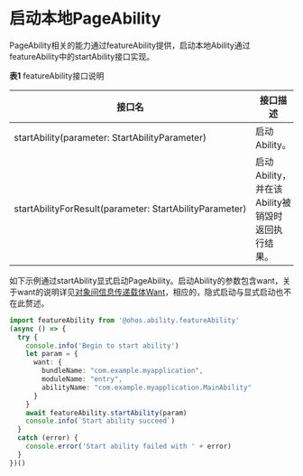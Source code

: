 # 启动本地PageAbility


PageAbility相关的能力通过featureAbility提供，启动本地Ability通过featureAbility中的startAbility接口实现。


  **表1** featureAbility接口说明

| 接口名 | 接口描述 |
| -------- | -------- |
| startAbility(parameter:&nbsp;StartAbilityParameter) | 启动Ability。 |
| startAbilityForResult(parameter:&nbsp;StartAbilityParameter) | 启动Ability，并在该Ability被销毁时返回执行结果。 |


如下示例通过startAbility显式启动PageAbility。启动Ability的参数包含want，关于want的说明详见[对象间信息传递载体Want](want-fa.md)，相应的，隐式启动与显式启动也不在此赘述。

```ts
import featureAbility from '@ohos.ability.featureAbility'
(async () => {
  try {
    console.info('Begin to start ability')
    let param = {
      want: {
        bundleName: "com.example.myapplication",
        moduleName: "entry",
        abilityName: "com.example.myapplication.MainAbility"
      }
    }
    await featureAbility.startAbility(param)
    console.info(`Start ability succeed`)
  } 
  catch (error) {
    console.error('Start ability failed with ' + error)
  }
})()
```
